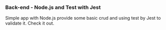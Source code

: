 ### Back-end - Node.js and Test with Jest

Simple app with Node.js provide some basic crud and using test by Jest to validate it. Check it out.
